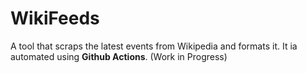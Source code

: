 # WikiFeeds
A tool that scraps the latest events from Wikipedia and formats it. It ia automated using <b>Github Actions</b>. 
(Work in Progress)

